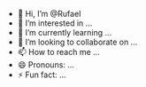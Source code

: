 - 👋 Hi, I’m @RufaeI
- 👀 I’m interested in ...
- 🌱 I’m currently learning ...
- 💞️ I’m looking to collaborate on ...
- 📫 How to reach me ...
- 😄 Pronouns: ...
- ⚡ Fun fact: ...

<!---
RufaeI/RufaeI is a ✨ special ✨ repository because its `README.md` (this file) appears on your GitHub profile.
You can click the Preview link to take a look at your changes.
--->
